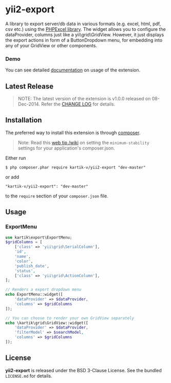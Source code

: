 yii2-export
===========

A library to export server/db data in various formats (e.g. excel, html, pdf, csv etc.) using the [PHPExcel library](https://phpexcel.codeplex.com/). The widget allows you to configure the dataProvider, columns just like a yii\grid\GridView. However, it just displays the export actions in form of a ButtonDropdown menu, for embedding into any of your GridView or other components.

### Demo
You can see detailed [documentation](http://demos.krajee.com/export) on usage of the extension.

## Latest Release
>NOTE: The latest version of the extension is v1.0.0 released on 08-Dec-2014. Refer the [CHANGE LOG](https://github.com/kartik-v/yii2-export/blob/master/CHANGE.md) for details.

## Installation

The preferred way to install this extension is through [composer](http://getcomposer.org/download/).

> Note: Read this [web tip /wiki](http://webtips.krajee.com/setting-composer-minimum-stability-application/) on setting the `minimum-stability` settings for your application's composer.json.

Either run

```
$ php composer.phar require kartik-v/yii2-export "dev-master"
```

or add

```
"kartik-v/yii2-export": "dev-master"
```

to the ```require``` section of your `composer.json` file.

## Usage

### ExportMenu

```php
use kartik\export\ExportMenu;
$gridColumns = [
    ['class' => 'yii\grid\SerialColumn'],
    'id',
    'name',
    'color',
    'publish_date',
    'status',
    ['class' => 'yii\grid\ActionColumn'],
];

// Renders a export dropdown menu
echo ExportMenu::widget([
    'dataProvider' => $dataProvider,
    'columns' => $gridColumns
]);

// You can choose to render your own GridView separately
echo \kartik\grid\GridView::widget([
    'dataProvider' => $dataProvider,
    'filterModel' => $searchModel,
    'columns' => $gridColumns
]);
```

## License

**yii2-export** is released under the BSD 3-Clause License. See the bundled `LICENSE.md` for details.